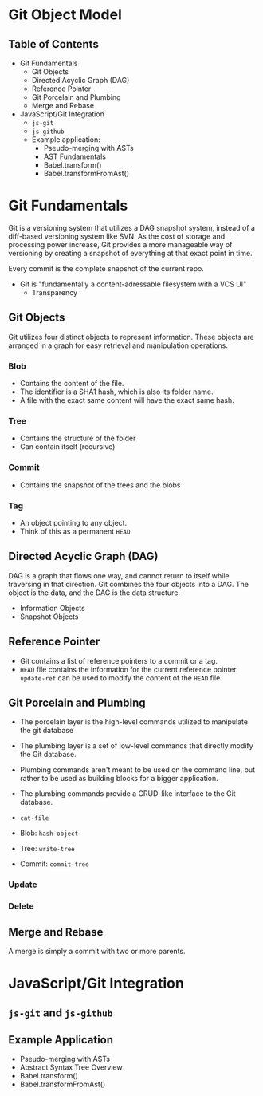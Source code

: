 # Git Object Model

## Table of Contents

* Git Fundamentals
  * Git Objects
  * Directed Acyclic Graph (DAG)
  * Reference Pointer
  * Git Porcelain and Plumbing
  * Merge and Rebase
* JavaScript/Git Integration
  * `js-git`
  * `js-github`
  * Example application:
    * Pseudo-merging with ASTs
    * AST Fundamentals
    * Babel.transform()
    * Babel.transformFromAst()

# Git Fundamentals

Git is a versioning system that utilizes a DAG snapshot system, instead of a diff-based versioning system like SVN.  As the cost of storage and processing power increase, Git provides a more manageable way of versioning by creating a snapshot of everything at that exact point in time.

Every commit is the complete snapshot of the current repo.

* Git is "fundamentally a content-adressable filesystem with a VCS UI"
  * Transparency

## Git Objects
Git utilizes four distinct objects to represent information.  These objects are arranged in a graph for easy retrieval and manipulation operations.

### Blob
* Contains the content of the file.
* The identifier is a SHA1 hash, which is also its folder name.
* A file with the exact same content will have the exact same hash.

### Tree
* Contains the structure of the folder
* Can contain itself (recursive)

### Commit
* Contains the snapshot of the trees and the blobs

### Tag
* An object pointing to any object.
* Think of this as a permanent `HEAD`

## Directed Acyclic Graph (DAG)

DAG is a graph that flows one way, and cannot return to itself while traversing in that direction.  Git combines the four objects into a DAG.  The object is the data, and the DAG is the data structure.

* Information Objects
* Snapshot Objects

## Reference Pointer

* Git contains a list of reference pointers to a commit or a tag.
* `HEAD` file contains the information for the current reference pointer.  `update-ref` can be used to modify the content of the `HEAD` file.

## Git Porcelain and Plumbing

* The porcelain layer is the high-level commands utilized to manipulate the git database

* The plumbing layer is a set of low-level commands that directly modify the Git database.
* Plumbing commands aren't meant to be used on the command line, but rather to be used as building blocks for a bigger application.

* The plumbing commands provide a CRUD-like interface to the Git database.


* `cat-file`
* Blob:  `hash-object`
* Tree:  `write-tree`
* Commit:  `commit-tree`

### Update

### Delete

## Merge and Rebase

A merge is simply a commit with two or more parents.


# JavaScript/Git Integration

## `js-git` and `js-github`

## Example Application
* Pseudo-merging with ASTs
* Abstract Syntax Tree Overview
* Babel.transform()
* Babel.transformFromAst()
